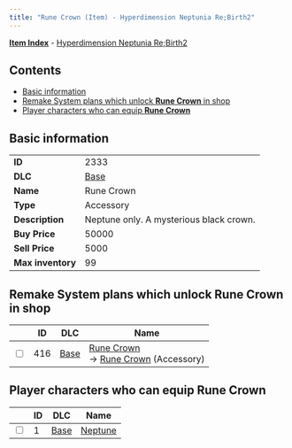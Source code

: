 ```yaml
---
title: "Rune Crown (Item) - Hyperdimension Neptunia Re;Birth2"
---
```


[**Item Index**](/neptunia/rb2/item/index.html) - [Hyperdimension Neptunia Re;Birth2](/neptunia/rb2)

## Contents

- [Basic information](#basic-information)
- [Remake System plans which unlock **Rune Crown** in shop](#remake-system-plans-which-unlock-rune-crown-in-shop)
- [Player characters who can equip **Rune Crown**](#player-characters-who-can-equip-rune-crown)

## Basic information

|   |   |
| -- | -- |
| **ID** | 2333 |
| **DLC** | [Base](/neptunia/rb2/dlc/0-base.html) |
| **Name** | Rune Crown |
| **Type** | Accessory |
| **Description** | Neptune only. A mysterious black crown. |
| **Buy Price** | 50000 |
| **Sell Price** | 5000 |
| **Max inventory** | 99 |

## Remake System plans which unlock **Rune Crown** in shop

|    | ID | DLC | Name |
| -- | -- | --- | ---- |
| <input type="checkbox" id="rb2-remake-0-416" class="trackbox" /> | 416 | [Base](/neptunia/rb2/dlc/0-base.html) | [Rune Crown](/neptunia/rb2/remake/0-416-rune-crown.html)<br />→ [Rune Crown](/neptunia/rb2/item/0-2333-rune-crown.html) (Accessory) |

## Player characters who can equip **Rune Crown**

|    | ID | DLC | Name |
| -- | -- | --- | ---- |
| <input type="checkbox" id="rb2-player-0-1" class="trackbox" /> | 1 | [Base](/neptunia/rb2/dlc/0-base.html) | [Neptune](/neptunia/rb2/player/0-1-neptune.html) |